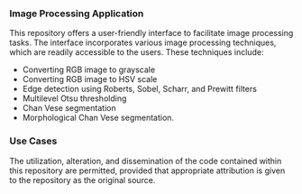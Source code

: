 ### Image Processing Application

This repository offers a user-friendly interface to facilitate image processing tasks. The interface incorporates various image processing techniques, which are readily accessible to the users. These techniques include: 

* Converting RGB image to grayscale
* Converting RGB image to HSV scale
* Edge detection using Roberts, Sobel, Scharr, and Prewitt filters
* Multilevel Otsu thresholding
* Chan Vese segmentation
* Morphological Chan Vese segmentation.

### Use Cases

The utilization, alteration, and dissemination of the code contained within this repository are permitted, provided that appropriate attribution is given to the repository as the original source.
